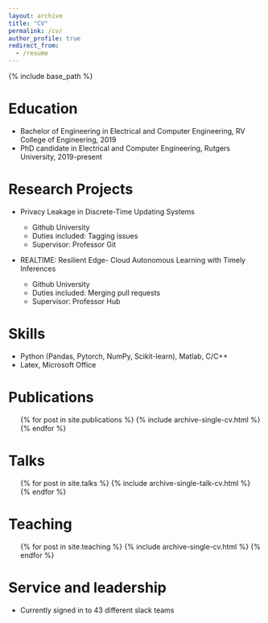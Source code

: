 ```yaml
---
layout: archive
title: "CV"
permalink: /cv/
author_profile: true
redirect_from:
  - /resume
---
```


{% include base_path %}

Education
======
* Bachelor of Engineering in Electrical and Computer Engineering, RV College of Engineering, 2019
* PhD candidate in Electrical and Computer Engineering, Rutgers University, 2019-present

Research Projects
======
* Privacy Leakage in Discrete-Time Updating Systems
  * Github University
  * Duties included: Tagging issues
  * Supervisor: Professor Git

* REALTIME: Resilient Edge- Cloud Autonomous Learning with Timely Inferences
  * Github University
  * Duties included: Merging pull requests
  * Supervisor: Professor Hub
  
Skills
======
* Python (Pandas, Pytorch, NumPy, Scikit-learn), Matlab, C/C++
* Latex, Microsoft Office

Publications
======
  <ul>{% for post in site.publications %}
    {% include archive-single-cv.html %}
  {% endfor %}</ul>
  
Talks
======
  <ul>{% for post in site.talks %}
    {% include archive-single-talk-cv.html %}
  {% endfor %}</ul>
  
Teaching
======
  <ul>{% for post in site.teaching %}
    {% include archive-single-cv.html %}
  {% endfor %}</ul>
  
Service and leadership
======
* Currently signed in to 43 different slack teams
